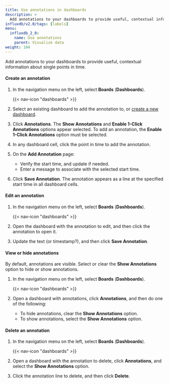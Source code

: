 ```yaml
---
title: Use annotations in dashboards
description: >
  Add annotations to your dashboards to provide useful, contextual information about single points in time.
influxdb/v2.0/tags: [labels]
menu:
  influxdb_2_0:
    name: Use annotations
    parent: Visualize data
weight: 104
---
```


Add annotations to your dashboards to provide useful, contextual information about single points in time.

#### Create an annotation

1. In the navigation menu on the left, select **Boards** (**Dashboards**).

    {{< nav-icon "dashboards" >}}

2. Select an existing dashboard to add the annotation to, or [create a new dashboard](/influxdb/v2.0/visualize-data/dashboards/create-dashboard/).
3. Click **Annotations**. The **Show Annotations** and **Enable 1-Click Annotations** options appear selected. To add an annotation, the **Enable 1-Click Annotations** option must be selected.
4. In any dashboard cell, click the point in time to add the annotation.
5. On the **Add Annotation** page:
   - Verify the start time, and update if needed.
   - Enter a message to associate with the selected start time.

5. Click **Save Annotation**. The annotation appears as a line at the specified start time in all dashboard cells.

#### Edit an annotation

1.  In the navigation menu on the left, select **Boards** (**Dashboards**).

    {{< nav-icon "dashboards" >}}

2. Open the dashboard with the annotation to edit, and then click the annotation to open it.
3. Update the text (or timestamp?), and then click **Save Annotation**.

#### View or hide annotations

By default, annotations are visible.
Select or clear the **Show Annotations** option to hide or show annotations.

1.  In the navigation menu on the left, select **Boards** (**Dashboards**).

    {{< nav-icon "dashboards" >}}

2. Open a dashboard with annotations, click **Annotations**, and then do one of the following:
   - To hide annotations, clear the **Show Annotations** option.
   - To show annotations, select the **Show Annotations** option.

#### Delete an annotation

1.  In the navigation menu on the left, select **Boards** (**Dashboards**).

    {{< nav-icon "dashboards" >}}
2. Open a dashboard with the annotation to delete, click **Annotations**, and select the **Show Annotations** option.
3. Click the annotation line to delete, and then click **Delete**.

